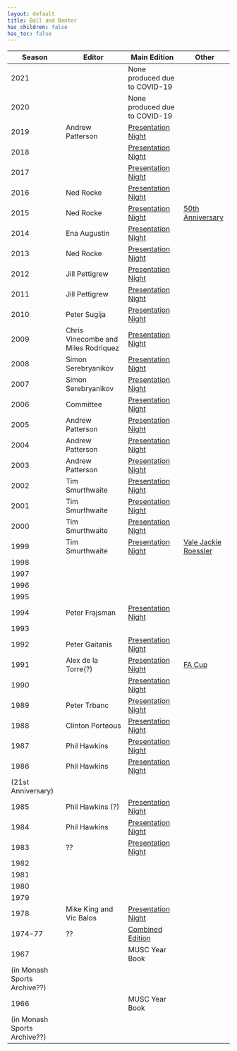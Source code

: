 ```yaml
---
layout: default
title: Ball and Banter
has_children: false
has_toc: false
---
```


| Season                       | Editor                              | Main Edition                                                                   | Other                                                                            |
|------------------------------|-------------------------------------|--------------------------------------------------------------------------------|----------------------------------------------------------------------------------|
| 2021                         |                                     | None produced due to COVID-19                                                  |                                                                                  |
| 2020                         |                                     | None produced due to COVID-19                                                  |                                                                                  |
| 2019                         | Andrew Patterson                    | [Presentation Night](bb/2019-ball-and-banter.pdf)                              |                                                                                  |
| 2018                         |                                     | [Presentation Night]()                                                         |                                                                                  |
| 2017                         |                                     | [Presentation Night]()                                                         |                                                                                  |
| 2016                         | Ned Rocke                           | [Presentation Night]()                                                         |                                                                                  |
| 2015                         | Ned Rocke                           | [Presentation Night](bb/2015-ball-and-banter.pdf)                              | [50th Anniversary](https://public.3.basecamp.com/p/VpL7azhdXDgAoMeiWQhuCmL7)     |
| 2014                         | Ena Augustin                        | [Presentation Night](bb/2014-ball-and-banter.pdf)                              |                                                                                  |
| 2013                         | Ned Rocke                           | [Presentation Night](https://public.3.basecamp.com/p/o4HbUybUntoDUvDLrZ81cJK5) |                                                                                  |
| 2012                         | Jill Pettigrew                      | [Presentation Night](https://public.3.basecamp.com/p/11p31ruY9ySTjiWD92A8Tikt) |                                                                                  |
| 2011                         | Jill Pettigrew                      | [Presentation Night](https://public.3.basecamp.com/p/TULeRAS7aSxvKQACep1wF7pW) |                                                                                  |
| 2010                         | Peter Sugija                        | [Presentation Night](https://public.3.basecamp.com/p/EYXpjYma7csLqEt9gj32MTin) |                                                                                  |
| 2009                         | Chris Vinecombe and Miles Rodriquez | [Presentation Night](https://public.3.basecamp.com/p/oFDb7Rb7NP67eoUtkVKfNY6m) |                                                                                  |
| 2008                         | Simon Serebryanikov                 | [Presentation Night](https://public.3.basecamp.com/p/GXgfwV3jxA2MKRNRK9FfRfqb) |                                                                                  |
| 2007                         | Simon Serebryanikov                 | [Presentation Night](https://public.3.basecamp.com/p/BvWZhaC9M4BbpHdQQzs6fMgz) |                                                                                  |
| 2006                         | Committee                           | [Presentation Night](https://public.3.basecamp.com/p/T1DkC11upnRab5tcxzQuaQ4j) |                                                                                  |
| 2005                         | Andrew Patterson                    | [Presentation Night](https://public.3.basecamp.com/p/5JPWTTLae9oddnQdnKixy7UR) |                                                                                  |
| 2004                         | Andrew Patterson                    | [Presentation Night](https://public.3.basecamp.com/p/4zJaWYEEYUronxDBrKvZpohe) |                                                                                  |
| 2003                         | Andrew Patterson                    | [Presentation Night](https://public.3.basecamp.com/p/s583Pu9ZMEaSirs3mgMxCYyc) |                                                                                  |
| 2002                         | Tim Smurthwaite                     | [Presentation Night](https://public.3.basecamp.com/p/yrKrB74iedhdN4nGt9Sgza3m) |                                                                                  |
| 2001                         | Tim Smurthwaite                     | [Presentation Night](https://public.3.basecamp.com/p/PgUo2v5TrPBTWCB5UED2JDEw) |                                                                                  |
| 2000                         | Tim Smurthwaite                     | [Presentation Night](https://public.3.basecamp.com/p/dT1jL8JztKfpzFtEG2j3vNCV) |                                                                                  |
| 1999                         | Tim Smurthwaite                     | [Presentation Night](https://public.3.basecamp.com/p/uX2dECnXPwZq9XiprmsqamM7) | [Vale Jackie Roessler](https://public.3.basecamp.com/p/rhVUbSkLwoTkbRa6moXTyecM) |
| 1998                         |                                     |                                                                                |                                                                                  |
| 1997                         |                                     |                                                                                |                                                                                  |
| 1996                         |                                     |                                                                                |                                                                                  |
| 1995                         |                                     |                                                                                |                                                                                  |
| 1994                         | Peter Frajsman                      | [Presentation Night](https://public.3.basecamp.com/p/mHvugf2Cq1mtVoqbvkHXJXdC) |                                                                                  |
| 1993                         |                                     |                                                                                |                                                                                  |
| 1992                         | Peter Gaitanis                      | [Presentation Night](https://public.3.basecamp.com/p/1sREwwy4HTCGroozWfTMzMRT) |                                                                                  |
| 1991                         | Alex de la Torre(?)                 | [Presentation Night](https://public.3.basecamp.com/p/wavhdvDErYeQQ5yTQcsyEvy6) | [FA Cup](https://public.3.basecamp.com/p/xU1RY6NLLGbu2dQ22SLu2jfm)               |
| 1990                         |                                     | [Presentation Night](https://public.3.basecamp.com/p/MYyn3Ej2zzU7fom61JD7fqW8) |                                                                                  |
| 1989                         | Peter Trbanc                        | [Presentation Night](https://public.3.basecamp.com/p/itap5Xo9hNxyQoXKRLiRQwQX) |                                                                                  |
| 1988                         | Clinton Porteous                    | [Presentation Night](https://public.3.basecamp.com/p/R2gsvwoQk4mTCjjR6crEJq9T) |                                                                                  |
| 1987                         | Phil Hawkins                        | [Presentation Night](https://public.3.basecamp.com/p/AzAswegsn5QYDpftMgdahzNU) |                                                                                  |
| 1986                         | Phil Hawkins                        | [Presentation Night](https://public.3.basecamp.com/p/73BwqGi94HDSYfPTLQtjpKcL) |                                                                                  |
| (21st Anniversary)           |                                     |                                                                                |                                                                                  |
| 1985                         | Phil Hawkins (?)                    | [Presentation Night](https://public.3.basecamp.com/p/LPpQywZBYCAZmv9jj1qbNfMf) |                                                                                  |
| 1984                         | Phil Hawkins                        | [Presentation Night](https://public.3.basecamp.com/p/rURFZnEY3MjcdiqZhviCmHYQ) |                                                                                  |
| 1983                         | ??                                  | [Presentation Night](https://public.3.basecamp.com/p/LYjtC4nKGZS6qYBriPx3Rtbe) |                                                                                  |
| 1982                         |                                     |                                                                                |                                                                                  |
| 1981                         |                                     |                                                                                |                                                                                  |
| 1980                         |                                     |                                                                                |                                                                                  |
| 1979                         |                                     |                                                                                |                                                                                  |
| 1978                         | Mike King and Vic Balos             | [Presentation Night](https://public.3.basecamp.com/p/Dc5MsaQLAN5g5Hq1wsbUeWUX) |                                                                                  |
| 1974-77                      | ??                                  | [Combined Edition](https://public.3.basecamp.com/p/CdUmaLQHPpfCDf21nDVUeKva)   |                                                                                  |
| 1967                         |                                     | MUSC Year Book                                                                 |                                                                                  |
| (in Monash Sports Archive??) |                                     |                                                                                |                                                                                  |
| 1966                         |                                     | MUSC Year Book                                                                 |                                                                                  |
| (in Monash Sports Archive??) |                                     |                                                                                |                                                                                  |     
